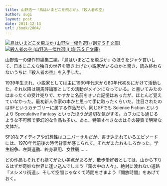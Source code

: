 ```yaml
---
title: 山野浩一『鳥はいまどこを飛ぶか』、『殺人者の空』
author: sugi
layout: post
date: 2011-12-13
url: /book/2804/
---
```

<a href="http://www.amazon.co.jp/exec/obidos/ASIN/4488740014/chezsugi-22/ref=nosim/" name="amazletlink" target="_blank"><img src="http://i0.wp.com/ecx.images-amazon.com/images/I/51YeqmjpkIL._SL160_.jpg?w=660" alt="鳥はいまどこを飛ぶか (山野浩一傑作選Ⅰ) (創元ＳＦ文庫)" class="alignleft"  data-recalc-dims="1" /></a><a href="http://www.amazon.co.jp/exec/obidos/ASIN/4488740022/chezsugi-22/ref=nosim/" name="amazletlink" target="_blank"><img src="http://i0.wp.com/ecx.images-amazon.com/images/I/514qpPhpmYL._SL160_.jpg?w=660" alt="殺人者の空 (山野浩一傑作選Ⅱ) (創元ＳＦ文庫)" class="alignleft"  data-recalc-dims="1" /></a>

山野浩一の傑作短編集二編。『鳥はいまどこを飛ぶか』のほうをジャケ買いして、日本にこんな独自の世界を築き上げた小説家がいるのかと驚き、読み終わらないうちに『殺人者の空』を入手した。

1939年生まれ、小説家としては主に1960年代末から80年代初めにかけて活動した。それ以降は競馬評論家としての活動がメインになっている。と書いてみたのはまったくの受け売りで、かすかに名前をきいた記憶はあったが、ほとんど覚えていなかった。最初新人作家の本かと思って手に取ったくらいだ。注目されたのはSFというカテゴリーに属する作品だが、同じSFでも Science Fiction というより Speculative Fantasy といったほうが適切な気がする。カフカにも通じるような不可解で夢幻的な作品も多い。あと、特筆すべきなのはその硬質で明晰な文体だ。

SF的なアイディアや幻想性はユニバーサルだが、書き込まれているエピソードには、1970年代前後の時代背景が感じられて、それがまたおもしろかった。学生紛争、左翼運動、終身雇用、女性観……

どの作品もそれぞれ捨てがたい美点があるが、散歩愛好者としては、山から下りるはずが奇妙な世界に迷い込んでしまう『霧の中の人々』、絶対に渡れない道路『メシメリ街道』、そして空間じゃなくて時間をさまよう『開放時間』をあげておく。